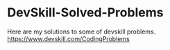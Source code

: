 # DevSkill-Solved-Problems
Here are my solutions to some of devskill problems.
https://www.devskill.com/CodingProblems
